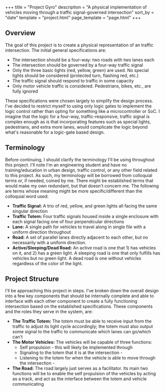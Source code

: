 +++
title = "Project Gyro"
description = "A physical implementation of vehicles moving through a traffic signal-governed intersection"
sort_by = "date"
template = "project.html"
page_template = "page.html"
+++
## Overview
The goal of this project is to create a physical representation of an traffic intersection. The initial general specifications are:

* The intersection should be a four-way: two roads with two lanes each
* The intersection should be governed by a four-way traffic signal
* Only the three basic lights (red, yellow, green) are used. No special lights should be considered (protected turn, flashing red, etc.)
* The traffic signal should respond to traffic in some capacity
* Only motor vehicle traffic is considered. Pedestrians, bikes, etc., are fully ignored

These specifications were chosen largely to simplify the design process. I've decided to restrict myself to using only logic gates to implement the logic control rather than opting for something like a microcontroller or SoC. I imagine that the logic for a four-way, traffic-responsive, traffic signal is complex enough as is that incorporating features such as special lights, pedestrians, and extra more lanes, would complicate the logic beyond what's reasonable for a logic-gate based design.

## Terminology

Before continuing, I should clarify the terminology I'll be using throughout this project. I'll note I'm an engineering student and have no training/education in urban design, traffic control, or any other field related to this project. As such, my terminology will be borrowed from colloquial terms or, if needed, coined by me. There might be established terms that would make my own redundant, but that doesn't concern me. The following are terms whose meaning might be more specific/different than the colloquial word used:

* **Traffic Signal:** A trio of red, yellow, and green lights all facing the same singular direction
* **Traffic Totem:** Four traffic signals housed inside a single enclosure with each signal facing one of four perpendicular directions
* **Lane:** A single path for vehicles to travel along in single file with a uniform direction throughout
* **Road:** A set of parallel lanes directly adjacent to each other, but no necessarily with a uniform direction.
* **Active/Sleeping/Dead Road:** An active road is one that 1) has vehicles on it, and 2) has a green light. A sleeping road is one that only fulfills has vehicles but no green light. A dead road is one without vehicles regardless of the color of the light.

## Project Structure

I'll be approaching this project in steps. I've broken down the overall design into a few key components that should be internally complete and able to interface with each other component to create a fully functioning intersection based on the established specifications. These components and the roles they serve in the system, are:
* **The Traffic Totem:** The totem must be able to receive input from the traffic to adjust its light cycle accordingly; the totem must also output some signal to the traffic to communicate which lanes can go/which can't
* **The Motor Vehicles:** The vehicles will be capable of three functions:
    * Self propulsion - this will likely be implemented through
    * Signaling to the totem that it is at the intersection - 
    * Listening to the totem for when the vehicle is able to move through the intersection - 
* **The Road:** The road largely just serves as a facilitator. Its main two functions will be to enable the self propulsion of the vehicles by acting as a track, and act as the interface between the totem and vehicle communicating
